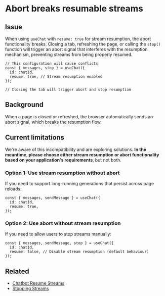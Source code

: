 # Abort breaks resumable streams

## Issue

When using `useChat` with `resume: true` for stream resumption, the abort functionality breaks. Closing a tab, refreshing the page, or calling the `stop()` function will trigger an abort signal that interferes with the resumption mechanism, preventing streams from being properly resumed.

```tsx
// This configuration will cause conflicts
const { messages, stop } = useChat({
  id: chatId,
  resume: true, // Stream resumption enabled
});

// Closing the tab will trigger abort and stop resumption
```

## Background

When a page is closed or refreshed, the browser automatically sends an abort signal, which breaks the resumption flow.

## Current limitations

We're aware of this incompatibility and are exploring solutions. **In the meantime, please choose either stream resumption or abort functionality based on your application's requirements**, but not both.

### Option 1: Use stream resumption without abort

If you need to support long-running generations that persist across page reloads:

```tsx
const { messages, sendMessage } = useChat({
  id: chatId,
  resume: true,
});
```

### Option 2: Use abort without stream resumption

If you need to allow users to stop streams manually:

```tsx
const { messages, sendMessage, stop } = useChat({
  id: chatId,
  resume: false, // Disable stream resumption (default behaviour)
});
```

## Related

- [Chatbot Resume Streams](../ai-sdk-ui/chatbot-resume-streams.md)
- [Stopping Streams](../advanced/stopping-streams.md)
